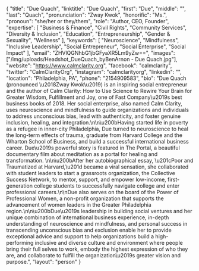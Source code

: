 {
  "title": "Due Quach",
  "linktitle": "Due Quach",
  "first": "Due",
  "middle": "",
  "last": "Quach",
  "pronunciation": "Zway Kwok",
  "honorific": "Ms.",
  "pronoun": "she/her or they/them",
  "role": "Author, CEO, Founder",
  "expertise": [
    "Business & Finance",
    "Civil Rights",
    "Community Services",
    "Diversity & Inclusion",
    "Education",
    "Entrepreneurship",
    "Gender & Sexuality",
    "Wellness"
  ],
  "keywords": [
    "Neuroscience",
    "Mindfulness",
    "Inclusive Leadership",
    "Social Entrepreneur",
    "Social Enterprise",
    "Social Impact"
  ],
  "email": "ZHVlQGNhbG1jbGFyaXR5Lm9yZw==",
  "images": ["/img/uploads/Headshot_DueQuach_byBenArnon - Due Quach.jpg"],
  "website": "https://www.calmclarity.org",
  "facebook": "calmclarity",
  "twitter": "CalmClarityOrg",
  "instagram": "calmclarityorg",
  "linkedin": "",
  "location": "Philadelphia, PA",
  "phone": "2154909583",
  "bio": "Due Quach (pronounced \u2018Zway Kwok\u2019) is an inspiring social entrepreneur and the author of Calm Clarity: How to Use Science to Rewire Your Brain for Greater Wisdom, Fulfillment and Joy, one of Fast Company\u2019s best business books of 2018. Her social enterprise, also named Calm Clarity, uses neuroscience and mindfulness to guide organizations and individuals to address unconscious bias, lead with authenticity, and foster genuine inclusion, healing, and integration.\n\n\u200bHaving started life in poverty as a refugee in inner-city Philadelphia, Due turned to neuroscience to heal the long-term effects of trauma, graduate from Harvard College and the Wharton School of Business, and build a successful international business career. Due\u2019s powerful story is featured in The Portal, a beautiful documentary film about meditation as a portal for healing and transformation. \n\n\u200bAfter her autobiographical essay, \u201cPoor and Traumatized at Harvard,\u201d became a viral sensation, she collaborated with student leaders to start a grassroots organization, the Collective Success Network, to mentor, support, and empower low-income, first-generation college students to successfully navigate college and enter professional careers.\n\nDue also serves on the board of the Power of Professional Women, a non-profit organization that supports the advancement of women leaders in the Greater Philadelphia region.\n\n\u200bDue\u2019s leadership in building social ventures and her unique combination of international business experience, in-depth understanding of neuroscience and mindfulness, and personal success in transcending unconscious bias and exclusion enable her to provide exceptional advice and support to help organizations build a high-performing inclusive and diverse culture and environment where people bring their full selves to work, embody the highest expression of who they are, and collaborate to fulfill the organization\u2019s greater vision and purpose.",
  "layout": "person"
}
